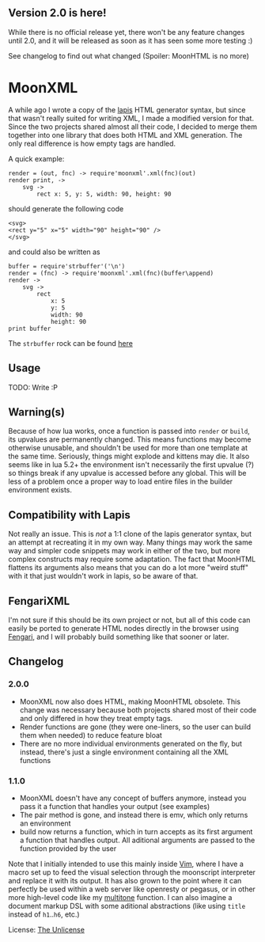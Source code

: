 Version 2.0 is here!
--------------------

While there is no official release yet, there won't be any feature changes until 2.0, and it will be released as soon as it has seen some more testing :)

See changelog to find out what changed (Spoiler: MoonHTML is no more)

MoonXML
========

A while ago I wrote a copy of the [lapis](//leafo.net/lapis/) HTML generator syntax, but since that wasn't really suited for writing XML, I made a modified version for that. Since the two projects shared almost all their code, I decided to merge them together into one library that does both HTML and XML generation. The only real difference is how empty tags are handled.

A quick example:

	render = (out, fnc) -> require'moonxml'.xml(fnc)(out)
	render print, ->
		svg ->
			rect x: 5, y: 5, width: 90, height: 90

should generate the following code

	<svg>
	<rect y="5" x="5" width="90" height="90" />
	</svg>

and could also be written as

	buffer = require'strbuffer'('\n')
	render = (fnc) -> require'moonxml'.xml(fnc)(buffer\append)
	render ->
		svg ->
			rect
				x: 5
				y: 5
				width: 90
				height: 90
	print buffer

The `strbuffer` rock can be found [here](//github.com/darkwiiplayer/lua_strbuffer)

Usage
------

TODO: Write :P

Warning(s)
-----

Because of how lua works, once a function is passed into `render` or `build`, its upvalues are permanently changed. This means functions may become otherwise unusable, and shouldn't be used for more than one template at the same time. Seriously, things might explode and kittens may die.
It also seems like in lua 5.2+ the environment isn't necessarily the first upvalue (?) so things break if any upvalue is accessed before any global. This will be less of a problem once a proper way to load entire files in the builder environment exists.

Compatibility with Lapis
-----

Not really an issue. This is *not* a 1:1 clone of the lapis generator syntax, but an attempt at recreating it in my own way. Many things may work the same way and simpler code snippets may work in either of the two, but more complex constructs may require some adaptation. The fact that MoonHTML flattens its arguments also means that you can do a lot more "weird stuff" with it that just wouldn't work in lapis, so be aware of that.

FengariXML
--------

I'm not sure if this should be its own project or not, but all of this code can easily be ported to generate HTML nodes directly in the browser using [Fengari](//github.com/fengari-lua/fengari), and I will probably build something like that sooner or later.

Changelog
-----

### 2.0.0

- MoonXML now also does HTML, making MoonHTML obsolete. This change was necessary because both projects shared most of their code and only differed in how they treat empty tags.
- Render functions are gone (they were one-liners, so the user can build them when needed) to reduce feature bloat
- There are no more individual environments generated on the fly, but instead, there's just a single environment containing all the XML functions

### 1.1.0

- MoonXML doesn't have any concept of buffers anymore, instead you pass it a function that handles your output (see examples)
- The pair method is gone, and instead there is emv, which only returns an environment
- build now returns a function, which in turn accepts as its first argument a function that handles output. All aditional arguments are passed to the function provided by the user

Note that I initially intended to use this mainly inside [Vim](//vim.sourceforge.io/), where I have a macro set up to feed the visual selection through the moonscript interpreter and replace it with its output. It has also grown to the point where it can perfectly be used within a web server like openresty or pegasus, or in other more high-level code like my [multitone](//github.com/darkwiiplayer/multitone) function. I can also imagine a document markup DSL with some aditional abstractions (like using `title` instead of `h1`..`h6`, etc.)

License: [The Unlicense](//unlicense.org)
